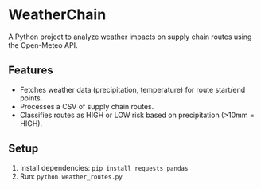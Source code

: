 # WeatherChain
A Python project to analyze weather impacts on supply chain routes using the Open-Meteo API.

## Features
- Fetches weather data (precipitation, temperature) for route start/end points.
- Processes a CSV of supply chain routes.
- Classifies routes as HIGH or LOW risk based on precipitation (>10mm = HIGH).

## Setup
1. Install dependencies: `pip install requests pandas`
2. Run: `python weather_routes.py`